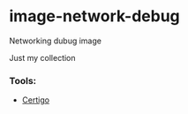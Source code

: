 # image-network-debug

Networking dubug image

Just my collection

### Tools:
* [Certigo](https://github.com/square/certigo)
